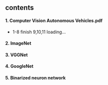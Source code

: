 ## contents

#### 1. Computer Vision Autonomous Vehicles.pdf
  - 1-8 finish 9,10,11 loading…

#### 2. ImageNet
#### 3. VGGNet
#### 4. GoogleNet
#### 5. Binarized neuron network

